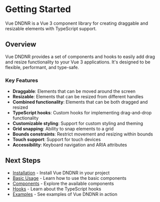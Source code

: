 # Getting Started

Vue DNDNR is a Vue 3 component library for creating draggable and resizable elements with TypeScript support.

## Overview

Vue DNDNR provides a set of components and hooks to easily add drag and resize functionality to your Vue 3 applications. It's designed to be flexible, performant, and type-safe.

### Key Features

- **Draggable**: Elements that can be moved around the screen
- **Resizable**: Elements that can be resized from different handles
- **Combined functionality**: Elements that can be both dragged and resized
- **TypeScript hooks**: Custom hooks for implementing drag-and-drop functionality
- **Customizable styling**: Support for custom styling and theming
- **Grid snapping**: Ability to snap elements to a grid
- **Bounds constraints**: Restrict movement and resizing within bounds
- **Touch support**: Support for touch devices
- **Accessibility**: Keyboard navigation and ARIA attributes

## Next Steps

- [Installation](/guide/installation) - Install Vue DNDNR in your project
- [Basic Usage](/guide/basic-usage) - Learn how to use the basic components
- [Components](/components/) - Explore the available components
- [Hooks](/hooks/) - Learn about the TypeScript hooks
- [Examples](/examples/) - See examples of Vue DNDNR in action
